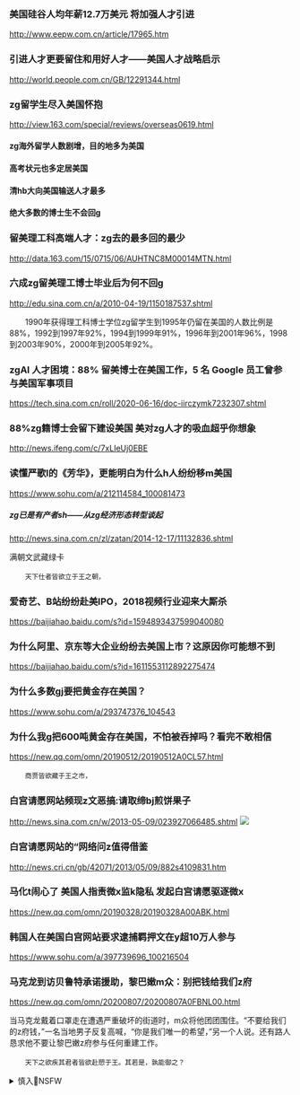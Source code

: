 ### 美国硅谷人均年薪12.7万美元 将加强人才引进
http://www.eepw.com.cn/article/17965.htm

### 引进人才更要留住和用好人才——美国人才战略启示
http://world.people.com.cn/GB/12291344.html

### zg留学生尽入美国怀抱
http://view.163.com/special/reviews/overseas0619.html
#### zg海外留学人数剧增，目的地多为美国
#### 高考状元也多定居美国
#### 清hb大向美国输送人才最多
#### 绝大多数的博士生不会回g

### 留美理工科高端人才：zg去的最多回的最少
http://data.163.com/15/0715/06/AUHTNC8M00014MTN.html

### 六成zg留美理工博士毕业后为何不回g
http://edu.sina.com.cn/a/2010-04-19/1150187537.shtml

　　1990年获得理工科博士学位zg留学生到1995年仍留在美国的人数比例是88%，1992到1997年92%，1994到1999年91%，1996年到2001年96%，1998到2003年90%，2000年到2005年92%。

### zgAI 人才困境：88% 留美博士在美国工作，5 名 Google 员工曾参与美国军事项目
https://tech.sina.com.cn/roll/2020-06-16/doc-iirczymk7232307.shtml

### 88%zg籍博士会留下建设美国 美对zg人才的吸血超乎你想象
http://news.ifeng.com/c/7xLIeUj0EBE

### 读懂严歌l的《芳华》，更能明白为什么h人纷纷移m美国
https://www.sohu.com/a/212114584_100081473

##### zg已是有产者sh――从zg经济形态转型谈起
http://news.sina.com.cn/zl/zatan/2014-12-17/11132836.shtml

满朝文武藏绿卡

　　`天下仕者皆欲立于王之朝，`

### 爱奇艺、B站纷纷赴美IPO，2018视频行业迎来大厮杀
https://baijiahao.baidu.com/s?id=1594893437599040080

### 为什么阿里、京东等大企业纷纷去美国上市？这原因你可能想不到
https://baijiahao.baidu.com/s?id=1611553112892275474

### 为什么多数gj要把黄金存在美国？
https://www.sohu.com/a/293747376_104543

### 为什么我g把600吨黄金存在美国，不怕被吞掉吗？看完不敢相信
https://new.qq.com/omn/20190512/20190512A0CL57.html

　　`商贾皆欲藏于王之市，`

### 白宫请愿网站频现z文恶搞:请取缔bj煎饼果子
http://news.sina.com.cn/w/2013-05-09/023927066485.shtml
![](http://i2.sinaimg.cn/dy/w/2013-05-09/1368038740_uQsMgo.jpg)

### 白宫请愿网站的“网络问z值得借鉴
http://news.cri.cn/gb/42071/2013/05/09/882s4109831.htm

### 马化t闹心了 美国人指责微x监k隐私 发起白宫请愿驱逐微x
https://new.qq.com/omn/20190328/20190328A00ABK.html

### 韩国人在美国白宫网站要求逮捕羁押文在y超10万人参与
https://www.sohu.com/a/397739696_100216504

### 马克龙到访贝鲁特承诺援助，黎巴嫩m众：别把钱给我们z府
https://new.qq.com/omn/20200807/20200807A0FBNL00.html

当马克龙戴着口罩走在遭遇严重破坏的街道时，m众将他团团围住。“不要给我们的z府钱，”一名当地男子反复高喊，“你是我们唯一的希望，”另一个人说。还有路人恳求他不要让黎巴嫩z府参与任何重建工作。

　　`天下之欲疾其君者皆欲赴愬于王。其若是，孰能御之？`

<details><summary>慎入🔞NSFW</summary>

Not Safe For Work
![](https://upload.wikimedia.org/wikipedia/commons/thumb/d/d3/Biohazard_Symbol_Specification.png/210px-Biohazard_Symbol_Specification.png)

<details><summary><b>风险自理Use At Your Own Risk🈲</summary>

### 马克龙访贝鲁特m众喊法国总统帮忙赶走现z府
https://www.rfi.fr/cn/国际/20200806-马克龙访贝鲁特-m众喊法国总统帮忙赶走现z府

马克龙在黎巴嫩总统米歇尔-奥恩（Michel Aoun）陪同下，到达贝鲁特大爆炸毁掉的街区查看时，遇到人q高喊，要求法国帮助赶走现在的g家当q领d人。人群向黎巴嫩总统奥恩发出嘘声。愤怒的人们高喊：“帮助我们！g命！”，rm要求这个z权d台！

</details>
</details>
